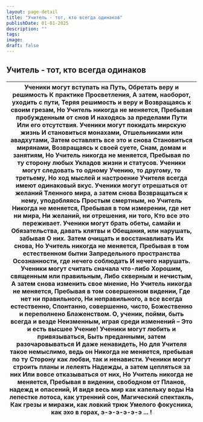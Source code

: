 ```yaml
---
layout: page-detail
title: "Учитель - тот, кто всегда одинаков"
publishDate: 01-01-2025
description: ""
tags:
image:
draft: false
---
```


## Учитель - тот, кто всегда одинаков
| Ученики могут вступать на Путь,  Обретать веру и решимость  К практике Просветления,  А затем, наоборот, уходить с пути,  Теряя решимость и веру и  Возвращаясь к своим грезам,  Но Учитель никогда не меняется,  Пребывая пробужденным от снов  И находясь за пределами Пути  Или его отсутствия.  Ученики могут покидать мирскую жизнь  И становиться монахами,  Отшельниками или авадхутами,  Затем оставлять все это и снова  Становиться мирянами,  Возвращаясь к своей суете,  Снам, домам и занятиям,  Но Учитель никогда не меняется,  Пребывая по ту сторону любых  Укладов жизни и статусов.  Ученики могут следовать то одному  Учению, то другому, то третьему,  Но ход мыслей и настроение  Учителя всегда имеют одинаковый вкус. Ученики могут отрешаться от желаний  Тленного мира, а затем снова  Возвращаться к нему, уподобляясь  Простым смертным, но Учитель  Никогда не меняется,  Пребывая в том измерении, где нет ни мира,  Ни желаний, ни отрешения, ни того,  Кто все это переживает.  Ученики могут брать обеты, самайи и  Обязательства, давать клятвы и  Обещания, или нарушать, забывая  О них. Затем очищать и восстанавливать  Их снова,  Но Учитель никогда не меняется,  Пребывая в том естественном бытии  Запредельного пространства  Осознанности, где нечего соблюдать  И нечего нарушать.  Ученики могут считать сначала что-либо  Хорошим, священным или правильным,  Либо скверным и нечистым, А затем снова изменить свое мнение,  Но Учитель никогда не меняется,  Пребывая в том совершенном видении,  Где нет ни правильного,  Ни неправильного, а все всегда естественно,  Спонтанно, совершенно, чисто,  Божественно и переполнено  Блаженством.  О, ученик, пойми, быть всегда и везде  Неизменным, играя среди изменений –  Это и есть высшее Учение!  Ученики могут любить и привязываться,  Быть преданными, затем разочаровываться  И  даже ненавидеть,  Но для Учителя такое немыслимо, ведь он  Никогда не меняется, пребывая по ту  Сторону как любви, так и ненависти.  Ученики могут строить планы и лелеять  Надежды, а затем цепляться за них  Или вовсе отказываться от них,  Но Учитель никогда не меняется, Пребывая в видении, свободном от  Планов, надежд и опасений,  И видя весь мир как капельку воды  На лепестке лотоса, как утренний сон,  Магический спектакль,  Как грезы и миражи, как ловкий трюк  Умелого фокусника, как эхо в горах, э-э-э-э-э-э ... ! |
| ----------------------------------------------------------------------------------------------------------------------------------------------------------------------------------------------------------------------------------------------------------------------------------------------------------------------------------------------------------------------------------------------------------------------------------------------------------------------------------------------------------------------------------------------------------------------------------------------------------------------------------------------------------------------------------------------------------------------------------------------------------------------------------------------------------------------------------------------------------------------------------------------------------------------------------------------------------------------------------------------------------------------------------------------------------------------------------------------------------------------------------------------------------------------------------------------------------------------------------------------------------------------------------------------------------------------------------------------------------------------------------------------------------------------------------------------------------------------------------------------------------------------------------------------------------------------------------------------------------------------------------------------------------------------------------------------------------------------------------------------------------------------------------------------------------------------------------------------------------------------------------------------------------------------------------------------------------------------------------------------------------------------------------------------------------------------------------------------------------------------------------------------------------------------------------------------------------------------------------------------------------------------------------------------------------------------------------------------------------------------------------------------------------------------------------- |
  
  
